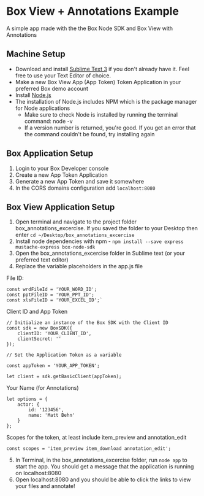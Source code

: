 # Box View + Annotations Example
A simple app made with the the Box Node SDK and Box View with Annotations

## Machine Setup
- Download and install [Sublime Text 3](https://www.sublimetext.com/3) if you don't already have it. Feel free to use your Text Editor of choice.
- Make a new Box View App (App Token) Token Application in your preferred Box demo account
- Install [Node.js](https://nodejs.org/en/download/)
- The installation of Node.js includes NPM which is the package manager for Node applications
  - Make sure to check Node is installed by running the terminal command: node -v
  - If a version number is returned, you're good. If you get an error that the command couldn't be found, try installing again

## Box Application Setup

1. Login to your Box Developer console
2. Create a new App Token Application
3. Generate a new App Token and save it somewhere
4. In the CORS domains configuration add <code>localhost:8080</code>

## Box View Application Setup

1. Open terminal and navigate to the project folder box_annotations_excercise. If you saved the folder to your Desktop then enter `cd ~/Desktop/box_annotations_excercise`
2. Install node dependencies with npm - `npm install --save express mustache-express box-node-sdk`
3. Open the box_annotations_excercise folder in Sublime text (or your preferred text editor)
4. Replace the variable placeholders in the app.js file

File ID:
```
const wrdFileId = 'YOUR_WORD_ID';
const pptFileID = 'YOUR_PPT_ID';
const xlsFileID = 'YOUR_EXCEL_ID';`
```
Client ID and App Token

```
// Initialize an instance of the Box SDK with the Client ID
const sdk = new BoxSDK({
	clientID: 'YOUR_CLIENT_ID',
	clientSecret: ''
});

// Set the Application Token as a variable

const appToken = 'YOUR_APP_TOKEN';

let client = sdk.getBasicClient(appToken);
```
Your Name (for Annotations)
```
let options = {
	actor: {
		id: '123456',
		name: 'Matt Behn'
	}
};
```

Scopes for the token, at least include item_preview and annotation_edit
```
const scopes = 'item_preview item_download annotation_edit';
```

5. In Terminal, in the box_annotations_excercise folder, run `node app` to start the app. You should get a message that the application is running on localhost:8080
6. Open localhost:8080 and you should be able to click the links to view your files and annotate!
